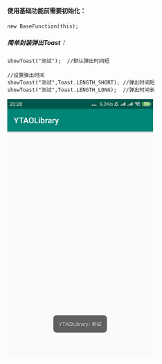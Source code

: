 [僵小鱼图片]:https://raw.githubusercontent.com/CNAD666/YTAOLibrary/master/README/picture/one.jpg
<!--
 ![僵小鱼][僵小鱼图片] &nbsp; </br>
 <img src="/README/picture/showToast.jpg" width = "239" height = "426" div align=left />
-->


#### 使用基础功能前需要初始化：
```
new BaseFunction(this);
```

##### 简单封装弹出Toast：
```
showToast("测试");  //默认弹出时间短  

//设置弹出时间
showToast("测试",Toast.LENGTH_SHORT); //弹出时间短  
showToast("测试",Toast.LENGTH_LONG);  //弹出时间长
```

<img src="/README/picture/showToast.png" width = "337" height = "600" div align=left />
